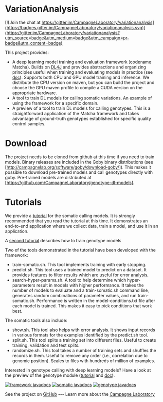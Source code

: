 # VariationAnalysis

[![Join the chat at https://gitter.im/CampagneLaboratory/variationanalysis](https://badges.gitter.im/CampagneLaboratory/variationanalysis.svg)](https://gitter.im/CampagneLaboratory/variationanalysis?utm_source=badge&utm_medium=badge&utm_campaign=pr-badge&utm_content=badge)

This project provides:

- A deep learning model training and evaluation framework (codename Matcha).
Builds on [DL4J](http://deeplearning4j.org)
and provides abstractions and organizing principles useful when training
and evaluating models in practice (see [doc](./docs/doc.md)). Supports both CPU and GPU model training
and inference.
We distribute the CPU version on maven, but you can build the project and choose
the GPU maven profile to compile a CUDA version on the appropriate hardware.
- A tool to train DL models for calling somatic variations. An example
of using the framework for a specific domain.
- A preview of a tool to train DL models for calling genotypes.
This is a straightforward application
of the Matcha framework and takes advantage of ground-truth genotypes
established for specific quality control samples.

# Download
The project needs to be cloned from github at this time if you need to train models. Binary releases are included in the Goby binary distributions (see [http://campagnelab.org/software/goby/download-goby/]). This makes it possible to download pre-trained models and call genotypes directly with goby. Pre-trained models are distributed at [https://github.com/CampagneLaboratory/genotype-dl-models].

# Tutorials

We provide a [tutorial](./SOMATIC-TUTORIAL.md) for the somatic calling models.
It is strongly recommended that you read the tutorial at this time. It
demonstrates an end-to-end application where we collect data, train a model,
and use it in an application. 

A [second tutorial](./GENOTYPE-TUTORIAL-LONG.md) describes how to train genotype models. 

Two of the tools demonstrated in the tutorial have been developed with
the framework:

 - train-somatic.sh. This tool implements training with early stopping.
 - predict.sh. This tool uses a trained model to predict on a dataset.
 It provides features to filter results which are useful for error
 analysis.
 - search-hyper-params.sh. A tool to help determine which hyper-parameters
 result in models with higher performance. It takes the number of models to
 evaluate and a train-somatic.sh command line, generates random combinations
 of parameter values, and run train-somatic.sh. Performance is written in the
 model-conditions.txt file after each model is trained. This makes it easy to
 pick conditions that work best.

 The somatic tools also include:

 - show.sh. This tool also helps with error analysis. It shows input records
 in various formats for the examples identified by the predict.sh tool.
 - split.sh. This  tool splits a training set into different files. Useful
 to create training, validation and test splits.
 - randomize.sh. This tool takes a number of training sets and shuffles the records
 in them. Useful to remove any order (i.e., correlation due to genomic position).
 Scales to files with hundreds of million of examples.

Interested in genotype calling with deep learning models? Have a look at the preview
 of the genotype module ([tutorial](./GENOTYPE-TUTORIAL-SHORT.md) and [doc](./docs/genotype/genotype.md)).

[![framework javadocs](http://www.javadoc.io/badge/org.campagnelab.dl/framework.svg?label=framework_javadoc)](http://www.javadoc.io/doc/org.campagnelab.dl/framework)
[![somatic javadocs](http://www.javadoc.io/badge/org.campagnelab.dl/somatic.svg?label=somatic_javadoc)](http://www.javadoc.io/doc/org.campagnelab.dl/somatic)
[![genotype javadocs](http://www.javadoc.io/badge/org.campagnelab.dl/genotype.svg?label=genotype_javadoc)](http://www.javadoc.io/doc/org.campagnelab.dl/somatic)

See the project on [GitHub](https://github.com/CampagneLaboratory/variationanalysis) --- Learn more about the [Campagne Laboratory](http://campagnelab.org)
